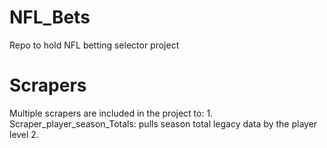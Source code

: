 # NFL_Bets
Repo to hold NFL betting selector project

# Scrapers
Multiple scrapers are included in the project to: 
    1. Scraper_player_season_Totals: pulls season total legacy data by the player level 
    2. 